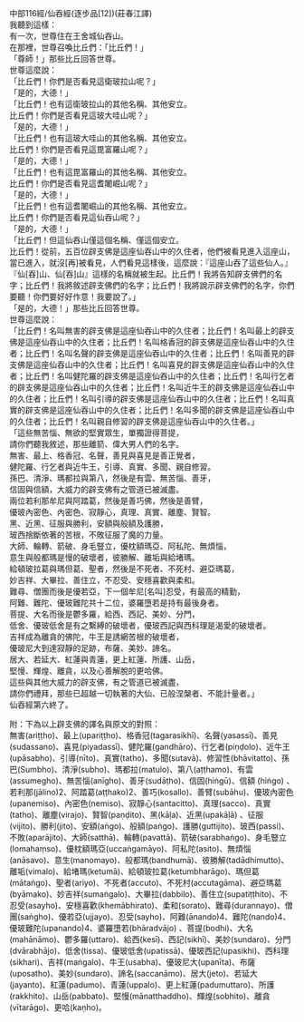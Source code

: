 中部116經/仙吞經(逐步品[12])(莊春江譯)  
我聽到這樣：  
有一次，世尊住在王舍城仙吞山。  
在那裡，世尊召喚比丘們：「比丘們！」  
「尊師！」那些比丘回答世尊。  
世尊這麼說：  
「比丘們！你們是否看見這衛玻拉山呢？」  
「是的，大德！」  
「比丘們！也有這衛玻拉山的其他名稱、其他安立。  
比丘們！你們是否看見這玻大哇山呢？」  
「是的，大德！」  
「比丘們！也有這玻大哇山的其他名稱、其他安立。  
比丘們！你們是否看見這毘富羅山呢？」  
「是的，大德！」  
「比丘們！也有這毘富羅山的其他名稱、其他安立。  
比丘們！你們是否看見這耆闍崛山呢？」  
「是的，大德！」  
「比丘們！也有這耆闍崛山的其他名稱、其他安立。  
比丘們！你們是否看見這仙吞山呢？」  
「是的，大德！」  
「比丘們！但這仙吞山僅這個名稱、僅這個安立。  
比丘們！從前，五百位辟支佛是這座仙吞山中的久住者，他們被看見進入這座山，當已進入，就沒[再]被看見，人們看見這樣後，這麼說：『這座山吞了這些仙人。』『仙[吞]山、仙[吞]山』這樣的名稱就被生起。比丘們！我將告知辟支佛們的名字；比丘們！我將敘述辟支佛們的名字；比丘們！我將說示辟支佛們的名字，你們要聽！你們要好好作意！我要說了。」  
「是的，大德！」那些比丘回答世尊。  
世尊這麼說：  
「比丘們！名叫無害的辟支佛是這座仙吞山中的久住者；比丘們！名叫最上的辟支佛是這座仙吞山中的久住者；比丘們！名叫格香冠的辟支佛是這座仙吞山中的久住者；比丘們！名叫名聲的辟支佛是這座仙吞山中的久住者；比丘們！名叫善見的辟支佛是這座仙吞山中的久住者；比丘們！名叫喜見的辟支佛是這座仙吞山中的久住者；比丘們！名叫健陀羅的辟支佛是這座仙吞山中的久住者；比丘們！名叫行乞者的辟支佛是這座仙吞山中的久住者；比丘們！名叫近牛王的辟支佛是這座仙吞山中的久住者；比丘們！名叫引導的辟支佛是這座仙吞山中的久住者；比丘們！名叫真實的辟支佛是這座仙吞山中的久住者；比丘們！名叫多聞的辟支佛是這座仙吞山中的久住者；比丘們！名叫親自修習的辟支佛是這座仙吞山中的久住者。」  
「這些無苦惱、無欲的堅實眾生，單獨證得菩提，  
請你們聽我敘述，那些離箭、偉大男人們的名字。  
無害、最上、格香冠、名聲，善見與喜見是善正覺者，  
健陀羅、行乞者與近牛王，引導、真實、多聞、親自修習。  
孫巴、清淨、瑪都拉與第八，然後是有雲、無苦惱、善牙，  
信固與信額，大威力的辟支佛有之管道已被滅盡。  
兩位若利那牟尼與阿踏葛，然後是善巧佛，然後是善臂，  
優玻內密色、內密色、寂靜心，真理、真實、離塵、賢智。  
黑、近黑、征服與勝利，安額與般額及護勝，  
玻西捨斷依著的苦根，不敗征服了魔的力量。  
大師、輪轉、箭破、身毛豎立，優枕額瑪亞、阿私陀、無煩惱，  
意生與般都瑪是慢的破壞者，彼勝解、離垢與給堵瑪。  
給頓玻拉葛與瑪但葛、聖者，然後是不死者、不死村、避亞瑪葛，  
妙吉祥、大畢拉、善住立，不忍受、安穩喜歡與柔和。  
難尋、僧團而後是優若亞，下一個牟尼[名叫]忍受，有最高的精勤，  
阿難、難陀、優玻難陀共十二位，婆羅墮若是持有最後身者。  
菩提、大名而後是鬱多羅，給西、西記、美妙、分門，  
低舍、優玻低舍是有之繫縛的破壞者，優玻西記與西科理是渴愛的破壞者。  
吉祥成為離貪的佛陀，牛王是誘網苦根的破壞者，  
優玻尼大到達寂靜的足跡，布薩、美妙、諦名。  
居大、若延大、紅蓮與青蓮，更上紅蓮、所護、山岳，  
堅慢、輝煌、離貪，以及心善解脫的更哈佛。  
這些與其他大威力的辟支佛，有之管道已被滅盡，  
請你們禮拜，那些已超越一切執著的大仙、已般涅槃者、不能計量者。」  
仙吞經第六終了。  
  
附：下為以上辟支佛的譯名與原文的對照：  
無害(ariṭṭho)、最上(upariṭṭho)、格香冠(tagarasikhī)、名聲(yasassī)、善見(sudassano)、喜見(piyadassī)、健陀羅(gandhāro)、行乞者(piṇḍolo)、近牛王(upāsabho)、引導(nīto)、真實(tatho)、多聞(sutavā)、修習性(bhāvitatto)、孫巴(Sumbho)、清淨(subho)、瑪都拉(matulo)、第八(aṭṭhamo)、有雲(assumegho)、無苦惱(anīgho)、善牙(sudāṭho)、信固(hiṅgū)、信額 (hiṅgo) 、若利那(jālino)2、阿踏葛(aṭṭhako)2、善巧(kosallo)、善臂(subāhu)、優玻內密色(upanemiso)、內密色(nemiso)、寂靜心(santacitto)、真理(sacco)、真實(tatho)、離塵(virajo)、賢智(paṇḍito)、黑(kāḷa)、近黑(upakāḷā) 、征服(vijito)、勝利(jito)、安額(aṅgo)、般額(paṅgo)、護勝(guttijito)、玻西(passi)、不敗(aparājito)、大師(satthā)、輪轉(pavattā)、箭破(sarabhaṅgo)、身毛豎立(lomahaṃso)、優枕額瑪亞(uccaṅgamāyo)、阿私陀(asito)、無煩惱(anāsavo)、意生(manomayo)、般都瑪(bandhumā)、彼勝解(tadādhimutto)、離垢(vimalo)、給堵瑪(ketumā)、給頓玻拉葛(ketumbharāgo)、瑪但葛(mātaṅgo)、聖者(ariyo)、不死者(accuto)、不死村(accutagāma)、避亞瑪葛(byāmako)、妙吉祥(sumaṅgalo)、大畢拉(dabbilo)、善住立(supatiṭṭhito)、不忍受(asayho)、安穩喜歡(khemābhirato)、柔和(sorato)、難尋(durannayo)、僧團(saṅgho)、優若亞(ujjayo)、忍受(sayho)、阿難(ānando)4、難陀(nando)4、優玻難陀(upanando)4、婆羅墮若(bhāradvājo) 、菩提(bodhi)、大名(mahānāmo)、鬱多羅(uttaro)、給西(kesī)、西記(sikhī)、美妙(sundaro)、分門(dvārabhājo)、低舍(tissa)、優玻低舍(upatissā)、優玻西記(upasikhi)、西科理(sikhari)、吉祥(maṅgalo)、牛王(usabha)、優玻尼大(upanīta)、布薩(uposatho)、美妙(sundaro)、諦名(saccanāmo)、居大(jeto)、若延大(jayanto)、紅蓮(padumo)、青蓮(uppalo)、更上紅蓮(padumuttaro)、所護(rakkhito)、山岳(pabbato)、堅慢(mānatthaddho)、輝煌(sobhito)、離貪(vītarāgo)、更哈(kaṇho)。  
  
  
